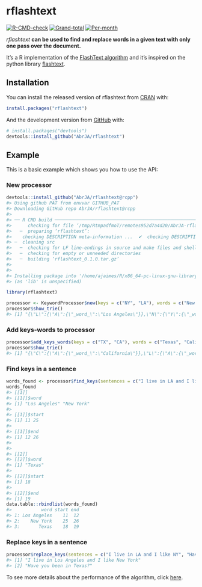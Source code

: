 
<!-- README.md is generated from README.Rmd. Please edit that file -->

# rflashtext

<!-- badges: start -->

[![R-CMD-check](https://github.com/AbrJA/rflashtext/workflows/R-CMD-check/badge.svg)](https://github.com/AbrJA/rflashtext/actions)
[![Grand-total](https://cranlogs.r-pkg.org/badges/grand-total/rflashtext)](https://cran.r-project.org/web/packages/rflashtext/index.html)
[![Per-month](https://cranlogs.r-pkg.org/badges/rflashtext)](https://cran.r-project.org/web/packages/rflashtext/index.html)
<!-- badges: end -->

*rflashtext* **can be used to find and replace words in a given text
with only one pass over the document.**

It’s a R implementation of the [FlashText
algorithm](https://arxiv.org/abs/1711.00046) and it’s inspired on the
python library [flashtext](https://github.com/vi3k6i5/flashtext).

## Installation

You can install the released version of rflashtext from
[CRAN](https://cran.r-project.org/web/packages/rflashtext/index.html)
with:

``` r
install.packages("rflashtext")
```

And the development version from
[GitHub](https://github.com/AbrJA/rflashtext) with:

``` r
# install.packages("devtools")
devtools::install_github("AbrJA/rflashtext")
```

## Example

This is a basic example which shows you how to use the API:

### New processor

``` r
devtools::install_github("AbrJA/rflashtext@rcpp")
#> Using github PAT from envvar GITHUB_PAT
#> Downloading GitHub repo AbrJA/rflashtext@rcpp
#> 
#> ── R CMD build ─────────────────────────────────────────────────────────────────
#>      checking for file ‘/tmp/RtmpadfmoT/remotes952d7a4d20/AbrJA-rflashtext-01473d2/DESCRIPTION’ ...  ✔  checking for file ‘/tmp/RtmpadfmoT/remotes952d7a4d20/AbrJA-rflashtext-01473d2/DESCRIPTION’
#>   ─  preparing ‘rflashtext’:
#>    checking DESCRIPTION meta-information ...  ✔  checking DESCRIPTION meta-information
#> ─  cleaning src
#>   ─  checking for LF line-endings in source and make files and shell scripts
#>   ─  checking for empty or unneeded directories
#>   ─  building ‘rflashtext_0.1.0.tar.gz’
#>      
#> 
#> Installing package into '/home/ajaimes/R/x86_64-pc-linux-gnu-library/4.2'
#> (as 'lib' is unspecified)

library(rflashtext)

processor <- KeywordProcessor$new(keys = c("NY", "LA"), words = c("New York", "Los Angeles"))
processor$show_trie()
#> [1] "{\"L\":{\"A\":{\"_word_\":\"Los Angeles\"}},\"N\":{\"Y\":{\"_word_\":\"New York\"}}}"
```

### Add keys-words to processor

``` r
processor$add_keys_words(keys = c("TX", "CA"), words = c("Texas", "California"))
processor$show_trie()
#> [1] "{\"C\":{\"A\":{\"_word_\":\"California\"}},\"L\":{\"A\":{\"_word_\":\"Los Angeles\"}},\"N\":{\"Y\":{\"_word_\":\"New York\"}},\"T\":{\"X\":{\"_word_\":\"Texas\"}}}"
```

### Find keys in a sentence

``` r
words_found <- processor$find_keys(sentences = c("I live in LA and I like NY", "Have you been in TX?"))
words_found
#> [[1]]
#> [[1]]$word
#> [1] "Los Angeles" "New York"   
#> 
#> [[1]]$start
#> [1] 11 25
#> 
#> [[1]]$end
#> [1] 12 26
#> 
#> 
#> [[2]]
#> [[2]]$word
#> [1] "Texas"
#> 
#> [[2]]$start
#> [1] 18
#> 
#> [[2]]$end
#> [1] 19
data.table::rbindlist(words_found)
#>           word start end
#> 1: Los Angeles    11  12
#> 2:    New York    25  26
#> 3:       Texas    18  19
```

### Replace keys in a sentence

``` r
processor$replace_keys(sentences = c("I live in LA and I like NY", "Have you been in TX?"))
#> [1] "I live in Los Angeles and I like New York"
#> [2] "Have you been in Texas?"
```

To see more details about the performance of the algorithm, click
[here](https://github.com/AbrJA/rflashtext_benchmark.git).
